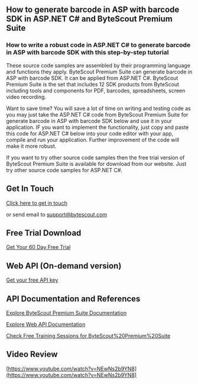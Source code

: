 ## How to generate barcode in ASP with barcode SDK in ASP.NET C# and ByteScout Premium Suite

### How to write a robust code in ASP.NET C# to generate barcode in ASP with barcode SDK with this step-by-step tutorial

These source code samples are assembled by their programming language and functions they apply. ByteScout Premium Suite can generate barcode in ASP with barcode SDK. It can be applied from ASP.NET C#. ByteScout Premium Suite is the set that includes 12 SDK products from ByteScout including tools and components for PDF, barcodes, spreadsheets, screen video recording.

Want to save time? You will save a lot of time on writing and testing code as you may just take the ASP.NET C# code from ByteScout Premium Suite for generate barcode in ASP with barcode SDK below and use it in your application. IF you want to implement the functionality, just copy and paste this code for ASP.NET C# below into your code editor with your app, compile and run your application. Further improvement of the code will make it more robust.

If you want to try other source code samples then the free trial version of ByteScout Premium Suite is available for download from our website. Just try other source code samples for ASP.NET C#.

## Get In Touch

[Click here to get in touch](https://bytescout.zendesk.com/hc/en-us/requests/new?subject=ByteScout%20Premium%20Suite%20Question)

or send email to [support@bytescout.com](mailto:support@bytescout.com?subject=ByteScout%20Premium%20Suite%20Question) 

## Free Trial Download

[Get Your 60 Day Free Trial](https://bytescout.com/download/web-installer?utm_source=github-readme)

## Web API (On-demand version)

[Get your free API key](https://pdf.co/documentation/api?utm_source=github-readme)

## API Documentation and References

[Explore ByteScout Premium Suite Documentation](https://bytescout.com/documentation/index.html?utm_source=github-readme)

[Explore Web API Documentation](https://pdf.co/documentation/api?utm_source=github-readme)

[Check Free Training Sessions for ByteScout%20Premium%20Suite](https://academy.bytescout.com/)

## Video Review

[https://www.youtube.com/watch?v=NEwNs2b9YN8](https://www.youtube.com/watch?v=NEwNs2b9YN8)